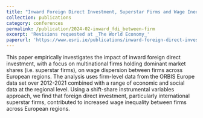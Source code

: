 ```yaml
---
title: "Inward Foreign Direct Investment, Superstar Firms and Wage Inequality between Firms: Evidence from European Regions [with [Iulia Siedschlag](https://www.esri.ie/people/iulia-siedschlag)]"
collection: publications
category: conferences
permalink: /publication/2024-02-inward_fdi_between-firm
excerpt: 'Revisions requested at _The World Economy_'
paperurl: 'https://www.esri.ie/publications/inward-foreign-direct-investment-superstar-firms-and-wage-inequality-between-firms#:~:text=Theoretical%20models%20and%20international%20evidence,inequality%20in%20the%20host%20countries'
---
```


This paper empirically investigates the impact of inward foreign direct investment, with a focus on multinational firms holding dominant market shares (i.e. superstar firms), on wage dispersion between firms across European regions. The analysis uses firm-level data from the ORBIS Europe data set over 2012-2021 combined with a range of economic and social data at the regional level. Using a shift-share instrumental variables approach, we find that foreign direct investment, particularly international superstar firms, contributed to increased wage inequality between firms across European regions.
